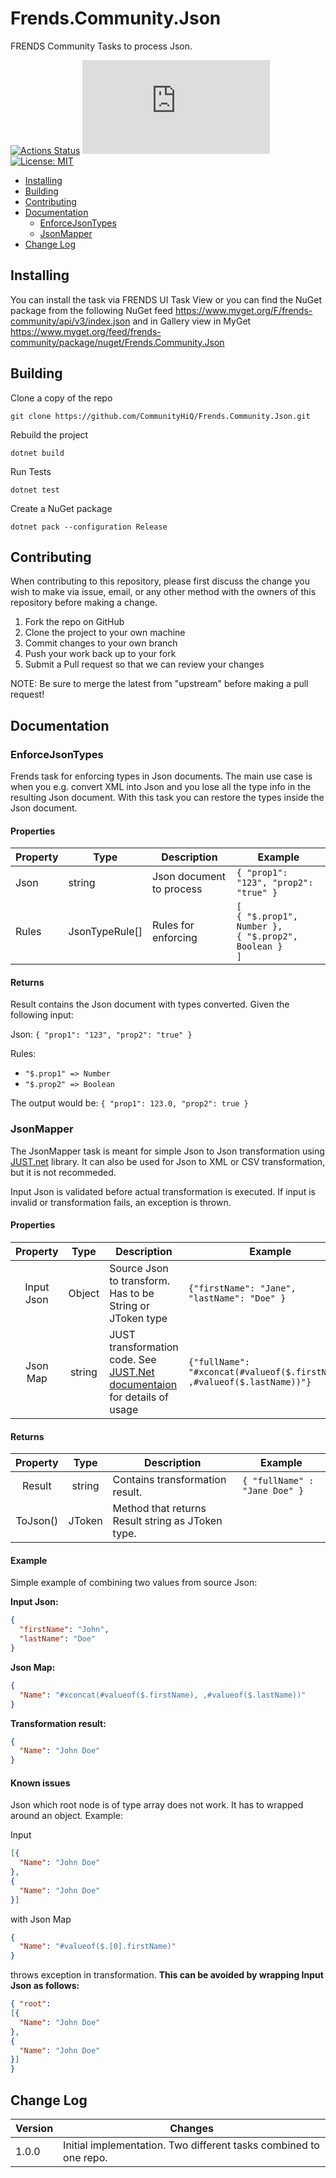 # Frends.Community.Json

FRENDS Community Tasks to process Json.

[![Actions Status](https://github.com/CommunityHiQ/Frends.Community.Json/.github/workflows/PackAndPushAfterMerge/badge.svg)](https://github.com/CommunityHiQ/Frends.Community.Json/actions) ![MyGet](https://img.shields.io/myget/frends-community/v/Frends.Community.Json) [![License: MIT](https://img.shields.io/badge/License-MIT-yellow.svg)](https://opensource.org/licenses/MIT) 

- [Installing](#installing)
- [Building](#building)
- [Contributing](#contributing)
- [Documentation](#Documentation)
     - [EnforceJsonTypes](#EnforceJsonTypes)
     - [JsonMapper](#JsonMapper)
- [Change Log](#change-log)

## Installing

You can install the task via FRENDS UI Task View or you can find the NuGet package from the following NuGet feed
https://www.myget.org/F/frends-community/api/v3/index.json and in Gallery view in MyGet https://www.myget.org/feed/frends-community/package/nuget/Frends.Community.Json

## Building

Clone a copy of the repo

`git clone https://github.com/CommunityHiQ/Frends.Community.Json.git`

Rebuild the project

`dotnet build`

Run Tests

`dotnet test`

Create a NuGet package

`dotnet pack --configuration Release`

## Contributing
When contributing to this repository, please first discuss the change you wish to make via issue, email, or any other method with the owners of this repository before making a change.

1. Fork the repo on GitHub
2. Clone the project to your own machine
3. Commit changes to your own branch
4. Push your work back up to your fork
5. Submit a Pull request so that we can review your changes

NOTE: Be sure to merge the latest from "upstream" before making a pull request!

## Documentation

### EnforceJsonTypes

Frends task for enforcing types in Json documents. The main use case is when you e.g. convert XML into Json and you lose all the type info in the resulting Json document. With this task you can restore the types inside the Json document.

#### Properties

| Property             | Type                 | Description                          | Example |
| ---------------------| ---------------------| ------------------------------------ | ----- |
| Json | string | Json document to process | `{ "prop1": "123", "prop2": "true" }`
| Rules | JsonTypeRule[] | Rules for enforcing | `[`<br/>`{ "$.prop1", Number },`<br/>`{ "$.prop2", Boolean }`<br/>`]` |

#### Returns

Result contains the Json document with types converted. Given the following input:

Json:  `{ "prop1": "123", "prop2": "true" }`

Rules:
- `"$.prop1" => Number`
- `"$.prop2" => Boolean`

The output would be: `{ "prop1": 123.0, "prop2": true }`

### JsonMapper

The JsonMapper task is meant for simple Json to Json transformation using [JUST.net](https://github.com/WorkMaze/JUST.net) library. 
It can also be used for Json to XML or CSV transformation, but it is not recommeded.

Input Json is validated before actual transformation is executed. If input is invalid or transformation fails, an exception is thrown.

#### Properties

| Property     | Type	    | Description    | Example        |
|:------------:|:----------:|----------------|----------------|
| Input Json | Object | Source Json to transform. Has to be String or JToken type | `{"firstName": "Jane", "lastName": "Doe" }` |
| Json Map | string | JUST transformation code. See [JUST.Net documentaion](https://github.com/WorkMaze/JUST.net#just) for details of usage | `{"fullName": "#xconcat(#valueof($.firstName), ,#valueof($.lastName))"}` |

#### Returns

| Property     | Type	    | Description    | Example        |
|:------------:|:----------:|----------------|----------------|
| Result | string | Contains transformation result. | `{ "fullName" : "Jane Doe" }` |
| ToJson() | JToken | Method that returns Result string as JToken type. | |

#### Example

Simple example of combining two values from source Json:

**Input Json:**
```json
{
  "firstName": "John",
  "lastName": "Doe"
}
```
**Json Map:**
```json
{
  "Name": "#xconcat(#valueof($.firstName), ,#valueof($.lastName))"
}
```

**Transformation result:**
```json
{
  "Name": "John Doe"
}
```

#### Known issues

Json which root node is of type array does not work. It has to wrapped around an object.
Example:

Input
```json
[{
  "Name": "John Doe"
},
{
  "Name": "John Doe"
}]
```
with Json Map
```json
{
  "Name": "#valueof($.[0].firstName)"
}
```
throws exception in transformation. **This can be avoided by wrapping Input Json as follows:**

```json
{ "root":
[{
  "Name": "John Doe"
},
{
  "Name": "John Doe"
}]
}
```

## Change Log

| Version | Changes |
| ------- | ------- |
| 1.0.0   | Initial implementation. Two different tasks combined to one repo. |
